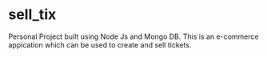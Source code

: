 # sell_tix

Personal Project built using Node Js and Mongo DB.
This is an e-commerce appication which can be used to create and sell tickets.

